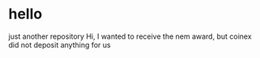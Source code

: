 # hello
just another repository
Hi, I wanted to receive the nem award, but coinex did not deposit anything for us
